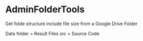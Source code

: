 # AdminFolderTools
 Get folde structure include file size from a Google Drive Folder

 Data folder = Result Files
 src = Source Code
